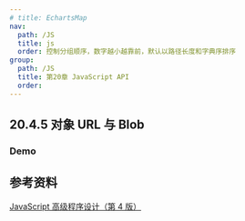 ```yaml
---
# title: EchartsMap
nav:
  path: /JS
  title: js
  order: 控制分组顺序，数字越小越靠前，默认以路径长度和字典序排序
group:
  path: /JS
  title: 第20章 JavaScript API
  order:
---
```


## 20.4.5 对象 URL 与 Blob

### Demo

<code src="./index.tsx"  hideActions='["CSB"]'  title='官方demo' desc='[demo地址](https://codesandbox.io/s/20-4-5-dui-xiang-urlyu-blob-gyefnz)'></code>

## 参考资料

[JavaScript 高级程序设计（第 4 版）](https://raw.githubusercontent.com/Mrrabbitan/learningMaterials/master/JavaScript%E9%AB%98%E7%BA%A7%E7%A8%8B%E5%BA%8F%E8%AE%BE%E8%AE%A1%EF%BC%88%E7%AC%AC4%E7%89%88%EF%BC%89.pdf)
